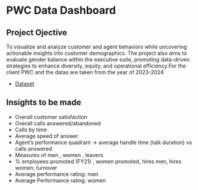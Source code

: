 # PWC Data Dashboard
## Project Ojective
To visualize and analyze customer and agent behaviors while uncovering actionable insights into customer demographics. The project also aims to evaluate gender balance within the executive suite, promoting data-driven strategies to enhance diversity, equity, and operational efficiency.For the client PWC and the datas are taken from the year of 2023-2024

- <a href="https://github.com/prakashr2000/Power_BI_PWC_Project/blob/main/01%20Call-Center-Dataset.xlsx">Dataset</a>


## Insights to be made

- Overall customer satisfaction
- Overall calls answered/abandoned
- Calls by time
- Average speed of answer
- Agent’s performance quadrant -> average handle time (talk duration) vs calls answered
- Measures of men , women , leavers
- % employees promoted (FY21) , women promoted, hires men, hires women, turnover
- Average performance rating: men
- Average Performance rating: women
